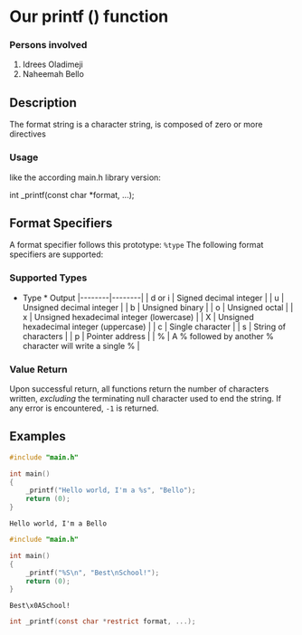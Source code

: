 # Our printf () function

### Persons involved
1. Idrees Oladimeji
2. Naheemah Bello

## Description

The format string is a character string, is composed
of zero or more directives

### Usage
like the according main.h library version:

int _printf(const char *format, ...);


## Format Specifiers

A format specifier follows this prototype: `%type`
The following format specifiers are supported:

### Supported Types

* Type   * Output 
|--------|--------|
| d or i | Signed decimal integer |
| u      | Unsigned decimal integer	|
| b      | Unsigned binary |
| o      | Unsigned octal |
| x      | Unsigned hexadecimal integer (lowercase) |
| X      | Unsigned hexadecimal integer (uppercase) |
| c      | Single character |
| s      | String of characters |
| p      | Pointer address |
| %      | A % followed by another % character will write a single % |

### Value Return 
Upon successful return, all functions return the number of characters written, _excluding_ the terminating null character used to end the string. If any error is encountered, `-1` is returned.

## Examples
```c
#include "main.h"

int main()
{
	_printf("Hello world, I'm a %s", "Bello");
	return (0);
}
```
`Hello world, I'm a Bello`

```c
#include "main.h"

int main()
{
	_printf("%S\n", "Best\nSchool!");
	return (0);
}
```
`Best\x0ASchool!`

```c
int _printf(const char *restrict format, ...);
```
